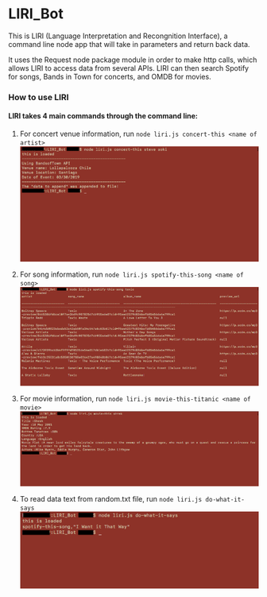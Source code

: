 # LIRI_Bot

This is LIRI (Language Interpretation and Recongnition Interface), a command line node app that will take in parameters and return back data.

It uses the Request node package module in order to make http calls, which allows LIRI to access data from several APIs. LIRI can then search Spotify for songs, Bands in Town for concerts, and OMDB for movies.

### How to use LIRI
#### LIRI takes 4 main commands through the command line:

1) For concert venue information, run `node liri.js concert-this <name of artist>`
![](/images/concert-this.png)

2) For song information, run `node liri.js spotify-this-song <name of song>`
![](/images/spotify-this.png)

3) For movie information, run `node liri.js movie-this-titanic <name of movie>`
![](/images/movie-this.png)

4) To read data text from random.txt file, run `node liri.js do-what-it-says`
![](/images/do-what.png)
